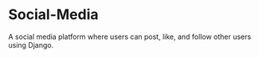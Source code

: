 # Social-Media
A social media platform where users can post, like, and follow other users using Django.
